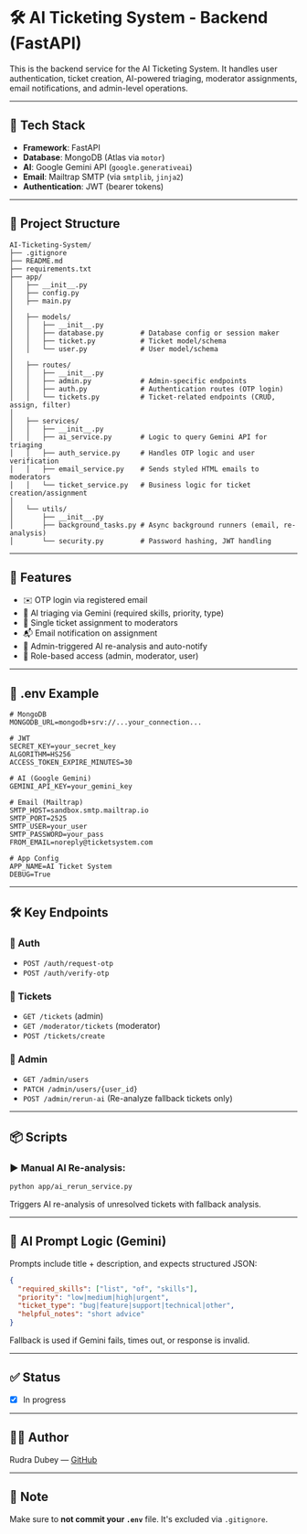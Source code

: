 # 🛠️ AI Ticketing System - Backend (FastAPI)

This is the backend service for the AI Ticketing System. It handles user authentication, ticket creation, AI-powered triaging, moderator assignments, email notifications, and admin-level operations.

---

## 🚀 Tech Stack

* **Framework**: FastAPI
* **Database**: MongoDB (Atlas via `motor`)
* **AI**: Google Gemini API (`google.generativeai`)
* **Email**: Mailtrap SMTP (via `smtplib`, `jinja2`)
* **Authentication**: JWT (bearer tokens)

---

## 📁 Project Structure

```
AI-Ticketing-System/
├── .gitignore
├── README.md
├── requirements.txt
├── app/
│   ├── __init__.py
│   ├── config.py
│   ├── main.py
│
│   ├── models/
│   │   ├── __init__.py
│   │   ├── database.py         # Database config or session maker
│   │   ├── ticket.py           # Ticket model/schema
│   │   └── user.py             # User model/schema
│
│   ├── routes/
│   │   ├── __init__.py
│   │   ├── admin.py            # Admin-specific endpoints
│   │   ├── auth.py             # Authentication routes (OTP login)
│   │   └── tickets.py          # Ticket-related endpoints (CRUD, assign, filter)
│
│   ├── services/
│   │   ├── __init__.py
│   │   ├── ai_service.py       # Logic to query Gemini API for triaging
│   │   ├── auth_service.py     # Handles OTP logic and user verification
│   │   ├── email_service.py    # Sends styled HTML emails to moderators
│   │   └── ticket_service.py   # Business logic for ticket creation/assignment
│
│   └── utils/
│       ├── __init__.py
│       ├── background_tasks.py # Async background runners (email, re-analysis)
│       └── security.py         # Password hashing, JWT handling
```

---

## 🧪 Features

* ✉️ OTP login via registered email
* 🧠 AI triaging via Gemini (required skills, priority, type)
* 🎯 Single ticket assignment to moderators
* 📬 Email notification on assignment
* 🔁 Admin-triggered AI re-analysis and auto-notify
* 🧑 Role-based access (admin, moderator, user)

---

## 🔐 .env Example

```env
# MongoDB
MONGODB_URL=mongodb+srv://...your_connection...

# JWT
SECRET_KEY=your_secret_key
ALGORITHM=HS256
ACCESS_TOKEN_EXPIRE_MINUTES=30

# AI (Google Gemini)
GEMINI_API_KEY=your_gemini_key

# Email (Mailtrap)
SMTP_HOST=sandbox.smtp.mailtrap.io
SMTP_PORT=2525
SMTP_USER=your_user
SMTP_PASSWORD=your_pass
FROM_EMAIL=noreply@ticketsystem.com

# App Config
APP_NAME=AI Ticket System
DEBUG=True
```

---

## 🛠️ Key Endpoints

### 🔐 Auth

* `POST /auth/request-otp`
* `POST /auth/verify-otp`

### 🎫 Tickets

* `GET /tickets` (admin)
* `GET /moderator/tickets` (moderator)
* `POST /tickets/create`

### 🔁 Admin

* `GET /admin/users`
* `PATCH /admin/users/{user_id}`
* `POST /admin/rerun-ai` (Re-analyze fallback tickets only)

---

## 📦 Scripts

### ▶️ Manual AI Re-analysis:

```bash
python app/ai_rerun_service.py
```

Triggers AI re-analysis of unresolved tickets with fallback analysis.

---

## 🧠 AI Prompt Logic (Gemini)

Prompts include title + description, and expects structured JSON:

```json
{
  "required_skills": ["list", "of", "skills"],
  "priority": "low|medium|high|urgent",
  "ticket_type": "bug|feature|support|technical|other",
  "helpful_notes": "short advice"
}
```

Fallback is used if Gemini fails, times out, or response is invalid.

---

## ✅ Status

* [x] In progress

---

## 🧑‍💻 Author

Rudra Dubey — [GitHub](https://github.com/dubeyrudra-1808)

---

## 📌 Note

Make sure to **not commit your `.env`** file. It's excluded via `.gitignore`.
